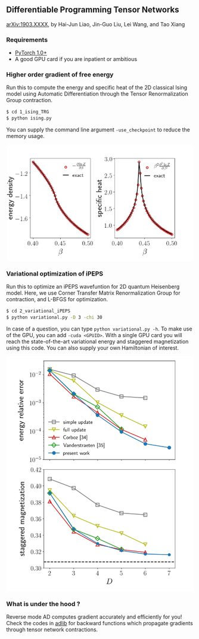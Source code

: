## Differentiable Programming Tensor Networks

 [arXiv:1903.XXXX](https://arxiv.org/abs/1903.XXXX), by Hai-Jun Liao, Jin-Guo Liu, Lei Wang, and Tao Xiang

### Requirements

* [PyTorch 1.0+](https://pytorch.org/)
* A good GPU card if you are inpatient or ambitious 

### Higher order gradient of free energy

Run this to compute the energy and specific heat of the 2D classical Ising model using Automatic Differentiation through the Tensor Renormalization Group contraction. 

```bash
$ cd 1_ising_TRG
$ python ising.py 
```
You can supply the command line argument `-use_checkpoint` to reduce the memory usage. 

<p align="center">
<img align="middle" src="_assets/trg.png" width="500" alt="trg"/>
</p>

### Variational optimization of iPEPS

Run this to optimize an iPEPS wavefuntion for 2D quantum Heisenberg model. Here, we use Corner Transfer Matrix Renormalization Group for contraction, and L-BFGS for optimization. 


```bash
$ cd 2_variational_iPEPS
$ python variational.py -D 3 -chi 30 
```

In case of a question, you can type `python variational.py -h`. To make use of the GPU, you can add `-cuda <GPUID>`.  With a single GPU card you will reach the state-of-the-art variational energy and staggered magnetization using this code. You can also supply your own Hamiltonian of interest. 

<p align="center">
<img align="middle" src="_assets/heisenberg.png" width="600" alt="heisenberg"/>
</p>


### What is under the hood ?

Reverse mode AD computes gradient accurately and efficiently for you! Check the codes in [adlib](https://github.com/wangleiphy/tensorgrad/tree/master/tensornets/adlib) for backward functions which propagate gradients through tensor network contractions.  



